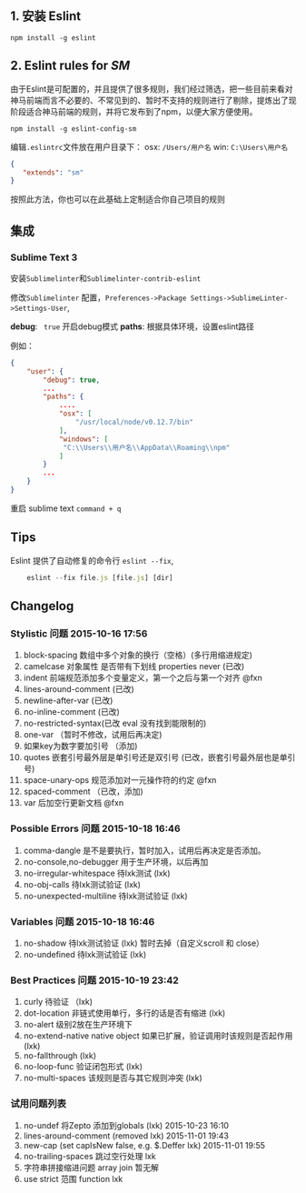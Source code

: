 
## 1. 安装  Eslint  ##
    
    npm install -g eslint

## 2. Eslint rules for *SM* ##

由于Eslint是可配置的，并且提供了很多规则，我们经过筛选，把一些目前来看对神马前端而言不必要的、不常见到的、暂时不支持的规则进行了剔除，提炼出了现阶段适合神马前端的规则，并将它发布到了npm，以便大家方便使用。

    npm install -g eslint-config-sm

编辑`.eslintrc`文件放在用户目录下：
osx:  `/Users/用户名`
win: `C:\Users\用户名`

```json
{
   "extends": "sm"
}
```


按照此方法，你也可以在此基础上定制适合你自己项目的规则

## 集成 ##
### Sublime Text 3 ###

安装`Sublimelinter`和`Sublimelinter-contrib-eslint`

修改`Sublimelinter` 配置，`Preferences->Package Settings->SublimeLinter->Settings-User`,

**debug**: ` true`  开启debug模式 
**paths**:  根据具体环境，设置eslint路径


例如：
```json
{
    "user": {
        "debug": true,
        ...
        "paths": {
            ....
            "osx": [
                "/usr/local/node/v0.12.7/bin"
            ],
            "windows": [
             "C:\\Users\\用户名\\AppData\\Roaming\\npm"
            ]
        } 
        ...
    }
}
```

重启 sublime text    `command + q`


## Tips ##
Eslint 提供了自动修复的命令行 `eslint --fix`,

```javascript
    eslint --fix file.js [file.js] [dir]
```



## Changelog ##
### Stylistic 问题 2015-10-16 17:56 ###
1. block-spacing 数组中多个对象的换行（空格）(多行用缩进规定) 
2. camelcase 对象属性 是否带有下划线 properties never (已改)
3. indent 前端规范添加多个变量定义，第一个之后与第一个对齐 @fxn
4. lines-around-comment (已改)
5. newline-after-var (已改)
6. no-inline-comment (已改)
7. no-restricted-syntax(已改 eval 没有找到能限制的)
8. one-var （暂时不修改，试用后再决定)
9. 如果key为数字要加引号 （添加)
10. quotes 嵌套引号最外层是单引号还是双引号 (已改，嵌套引号最外层也是单引号)
11. space-unary-ops 规范添加对一元操作符的约定 @fxn
12. spaced-comment （已改，添加)
13. var 后加空行更新文档 @fxn 

### Possible Errors 问题 2015-10-18 16:46 ###
1. comma-dangle 是不是要执行，暂时加入，试用后再决定是否添加。
2. no-console,no-debugger  用于生产环境，以后再加
3. no-irregular-whitespace 待lxk测试 (lxk)
4. no-obj-calls 待lxk测试验证 (lxk)
5. no-unexpected-multiline 待lxk测试验证 (lxk)

### Variables 问题 2015-10-18 16:46 ###
1. no-shadow 待lxk测试验证 (lxk) 暂时去掉（自定义scroll 和 close）
2. no-undefined 待lxk测试验证 (lxk)

### Best Practices 问题 2015-10-19 23:42 ###
1. curly 待验证 （lxk)
2. dot-location 非链式使用单行，多行的话是否有缩进 (lxk)
3. no-alert 级别2放在生产环境下
4. no-extend-native native object 如果已扩展，验证调用时该规则是否起作用 (lxk)
5. no-fallthrough  (lxk)
6. no-loop-func 验证闭包形式 (lxk)
7. no-multi-spaces 该规则是否与其它规则冲突 (lxk)

### 试用问题列表 ###
1. no-undef 将Zepto 添加到globals (lxk) 2015-10-23 16:10
2. lines-around-comment (removed lxk) 2015-11-01 19:43
3. new-cap (set capIsNew false, e.g. $.Deffer lxk) 2015-11-01 19:55
4. no-trailing-spaces 跳过空行处理 lxk
5. 字符串拼接缩进问题 array join 暂无解
6. use strict 范围 function lxk

